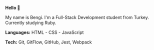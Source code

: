 **Hello 👋**

My name is Bengi.
I'm a Full-Stack Development student from Turkey.
Currently studying Ruby.

**Languages:** HTML - CSS - JavaScript

**Tech:** Git, GitFlow, GitHub, Jest, Webpack

